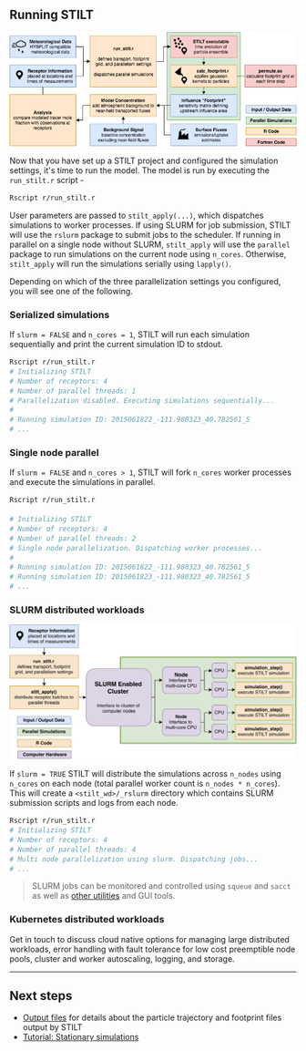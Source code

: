 ## Running STILT

![STILT workflow](static/img/chart-workflow-advanced.png)

Now that you have set up a STILT project and configured the simulation settings, it's time to run the model. The model is run by executing the `run_stilt.r` script -

```bash
Rscript r/run_stilt.r
```

User parameters are passed to `stilt_apply(...)`, which dispatches simulations to worker processes. If using SLURM for job submission, STILT will use the `rslurm` package to submit jobs to the scheduler. If running in parallel on a single node without SLURM, `stilt_apply` will use the `parallel` package to run simulations on the current node using `n_cores`. Otherwise, `stilt_apply` will run the simulations serially using `lapply()`.

Depending on which of the three parallelization settings you configured, you will see one of the following.

### Serialized simulations

If `slurm = FALSE` and `n_cores = 1`, STILT will run each simulation sequentially and print the current simulation ID to stdout.

```bash
Rscript r/run_stilt.r
# Initializing STILT
# Number of receptors: 4
# Number of parallel threads: 1
# Parallelization disabled. Executing simulations sequentially...
#
# Running simulation ID: 2015061822_-111.980323_40.782561_5
# ...
```

### Single node parallel

If `slurm = FALSE` and `n_cores > 1`, STILT will fork `n_cores` worker processes and execute the simulations in parallel.


```bash
Rscript r/run_stilt.r

# Initializing STILT
# Number of receptors: 4
# Number of parallel threads: 2
# Single node parallelization. Dispatching worker processes...
#
# Running simulation ID: 2015061822_-111.980323_40.782561_5
# Running simulation ID: 2015061823_-111.980323_40.782561_5
# ...
```

### SLURM distributed workloads

![Parallel simulations with SLURM](static/img/chart-parallel.png)

If `slurm = TRUE` STILT will distribute the simulations across `n_nodes` using `n_cores` on each node (total parallel worker count is `n_nodes * n_cores`). This will create a `<stilt_wd>/_rslurm` directory which contains SLURM submission scripts and logs from each node.

```bash
Rscript r/run_stilt.r
# Initializing STILT
# Number of receptors: 4
# Number of parallel threads: 4
# Multi node parallelization using slurm. Dispatching jobs...
# ...
```

> SLURM jobs can be monitored and controlled using `squeue` and `sacct` as well as [other utilities](https://www.chpc.utah.edu/documentation/software/slurm.php) and GUI tools.

### Kubernetes distributed workloads

Get in touch to discuss cloud native options for managing large distributed workloads, error handling with fault tolerance for low cost preemptible node pools, cluster and worker autoscaling, logging, and storage.

---

## Next steps

- [Output files](output-files.md) for details about the particle trajectory and footprint files output by STILT
- [Tutorial: Stationary simulations](https://github.com/uataq/stilt-tutorials/tree/master/01-wbb)
